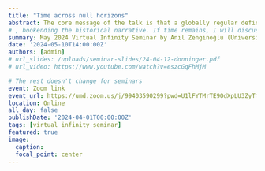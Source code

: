```yaml
---
title: "Time across null horizons"
abstract: The core message of the talk is that a globally regular definition of time is hyperboloidal. Minkowski introduced spacetime hyperboloids at the same time as spacetime in 1908. Following a circular narrative, I will review the one hundred years of time coordinates during which hyperboloidal surfaces regularly resurface. Our story follows the decades-long confusion over coordinates and covariance in general relativity, clarifying the geometric structure of the "magic sphere" in Schwarzschild spacetime and the cosmological horizon in de Sitter spacetime. Extending the basic ideas behind the construction of regular coordinates across null horizons to conformally extended, asymptotically flat spacetimes, we recognize that time across null horizons is hyperboloidal.
# , bookending the historical narrative. If time remains, I will discuss the fundamental relevance of hyperboloidal time by demonstrating why coordinates matter even with covariance and speculate about the potential role of hyperboloidal time in quantum gravity.
summary: May 2024 Virtual Infinity Seminar by Anıl Zenginoğlu (University of Maryland)
date: '2024-05-10T14:00:00Z'
authors: [admin]
# url_slides: /uploads/seminar-slides/24-04-12-donninger.pdf
# url_video: https://www.youtube.com/watch?v=eszcGqFhMjM

# The rest doesn't change for seminars
event: Zoom link
event_url: https://umd.zoom.us/j/99403590299?pwd=U1lFYTMrTE9OdXpLU3ZyTmxvd0lWUT09
location: Online
all_day: false
publishDate: '2024-04-01T00:00:00Z'
tags: [virtual infinity seminar]
featured: true
image:  
  caption:
  focal_point: center
---
```

